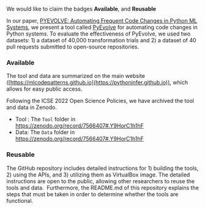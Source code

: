 We would like to claim the badges **Available**, and **Reusable**

In our paper, [PYEVOLVE: Automating Frequent Code Changes in Python ML Systems](https://danny.cs.colorado.edu/papers/PyEvolve_ICSE2023.pdf), we present a tool called [PyEvolve](https://github.com/maldil/PyEvolve) for automating code changes in Python systems. To evaluate the effectiveness of PyEvolve, we used two datasets: 1) a dataset of 40,000 transformation trials and 2) a dataset of 40 pull requests submitted to open-source repositories. 

### **Available**

The tool and data are summarized on the main website ([https://mlcodepatterns.github.io](https://pythoninfer.github.io)), which allows for easy public access.

Following the ICSE 2022 Open Science Policies, we have archived the tool and data in Zenodo.

* Tool : The `Tool` folder in https://zenodo.org/record/7566407#.Y9HorC1h1hF
* Data: The `Data` folder in https://zenodo.org/record/7566407#.Y9HorC1h1hF

### **Reusable**
The GitHub repository includes detailed instructions for 1) building the tools, 2) using the APIs, and 3) utilizing them as VirtualBox image. The detailed instructions are open to the public, allowing other researchers to reuse the tools and data.  Furthermore, the README.md of this repository explains the steps that must be taken in order to determine whether the tools are functional. 


